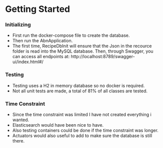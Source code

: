 # Getting Started

### Initializing
*   First run the docker-compose file to create the database.
* Then run the AbnApplication.
* The first time, RecipeDbInit will ensure that the Json in the recource folder is read into the MySQL database. Then, through Swagger, you can access all endpoints at:
  http://localhost:8789/swagger-ui/index.html#/

### Testing

* Testing uses a H2 in memory database so no docker is required.
* Not all unit tests are made, a total of 81% of all classes are tested.


### Time Constraint

* Since the time constraint was limited I have not created everything i wanted.
* Elasticsearch would have been nice to have.
* Also testing containers could be done if the time constraint was longer.
* Actuators would also useful to add to make sure the database is still there.